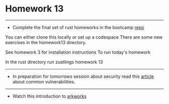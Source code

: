 # Homework 13

---

- Complete the final set of rust homeworks in the
bootcamp [repo](https://github.com/ExtropyIO/zkEVMBootcamp)

You can either clone this locally or set up a codespace
There are some new exercises in the homework13
directory.

See homework 3 for installation instructions
To run today's homework

In the rust directory run
zustlings homework 13

---

- In preparation for tomorrows session about security read
this [article](https://blog.oxor.io/common-vulnerabilities-in-zk-proof-5ba7620dfa2f?gi=1ee076f6b28f) about common vulnerabilities.

---

- Watch this introduction to [arkworks](https://www.youtube.com/watch?v=Bz2KN_h3VKM&t=90s) 